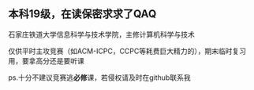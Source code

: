 ## 本科19级，在读保密求求了QAQ

石家庄铁道大学信息科学与技术学院，主修计算机科学与技术

仅供平时主攻竞赛（如ACM-ICPC，CCPC等耗费巨大精力的），期末临时复习用，要拿高分还是要听课

ps.十分不建议竞赛逃**必修**课，若侵权请及时在github联系我
